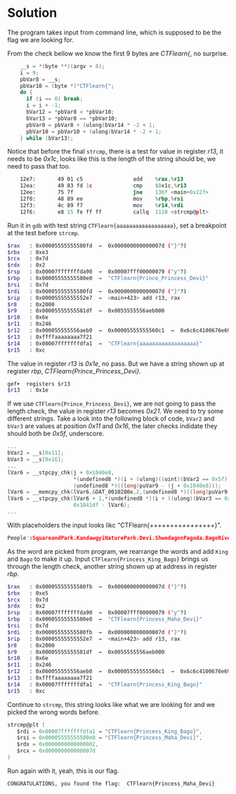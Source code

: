 # Solution

The program takes input from command line, which is supposed to be the flag we are looking for.

From the check bellow we know the first 9 bytes are *CTFlearn{*, no surprise.

```c
    __s = *(byte **)(argv + 8);
    i = 9;
    pbVar8 = __s;
    pbVar10 = (byte *)"CTFlearn{";
    do {
      if (i == 0) break;
      i = i + -1;
      bVar12 = *pbVar8 < *pbVar10;
      bVar13 = *pbVar8 == *pbVar10;
      pbVar8 = pbVar8 + (ulong)bVar14 * -2 + 1;
      pbVar10 = pbVar10 + (ulong)bVar14 * -2 + 1;
    } while (bVar13);
```

Notice that before the final ``strcmp``, there is a test for value in register *r13*, it needs to be *0x1c*, looks like this is the length of the string should be, we need to pass that too.

```asm
    12e7:       49 01 c5                add    %rax,%r13
    12ea:       49 83 fd 1c             cmp    $0x1c,%r13
    12ee:       75 7f                   jne    136f <main+0x22f>
    12f0:       48 89 ee                mov    %rbp,%rsi
    12f3:       4c 89 f7                mov    %r14,%rdi
    12f6:       e8 15 fe ff ff          callq  1110 <strcmp@plt>
```

Run it in ``gdb`` with test string ``CTFlearn{aaaaaaaaaaaaaaaaaa}``, set a breakpoint at the test before ``strcmp``.

```bash
$rax   : 0x00005555555580fd  →  0x000000000000007d ("}"?)
$rbx   : 0xe3
$rcx   : 0x7d
$rdx   : 0x2
$rsp   : 0x00007fffffffda90  →  0x00007fff00000079 ("y"?)
$rbp   : 0x00005555555580e0  →  "CTFlearn{Prince_Princess_Devi}"
$rsi   : 0x7d
$rdi   : 0x00005555555580fd  →  0x000000000000007d ("}"?)
$rip   : 0x00005555555552e7  →  <main+423> add r13, rax
$r8    : 0x2000
$r9    : 0x00005555555581df  →  0x0055555556aeb000
$r10   : 0x6e
$r11   : 0x246
$r12   : 0x000055555556aeb0  →  0x00005555555560c1  →  0x6c6c4100676e694b ("King"?)
$r13   : 0xffffaaaaaaaa7f21
$r14   : 0x00007fffffffdfa1  →  "CTFlearn{aaaaaaaaaaaaaaaaaa}"
$r15   : 0xc
```

The value in register *r13* is *0x1e*, no pass. But we have a string shown up at register *rbp*, *CTFlearn{Prince_Princess_Devi}*.

```bash
gef➤  registers $r13
$r13   : 0x1e 
```

If we use ``CTFlearn{Prince_Princess_Devi}``, we are not going to pass the length check, the value in register *r13* becomes *0x21*. We need to try some different strings. Take a look into the following block of code, ``bVar2`` and ``bVar3`` are values at position *0x11* and *0x16*, the later checks indidate they should both be  *0x5f*, underscore.

```c
...
bVar2 = __s[0x11];
bVar3 = __s[0x16];
...
lVar6 = __stpcpy_chk(j + 0x1040e8,
                     *(undefined8 *)(i + (ulong)((uint)(bVar2 == 0x5f) + 2) * 8),
                     (undefined8 *)((long)puVar9 - (j + 0x1040e8)));
lVar6 = __memcpy_chk(lVar6,&DAT_0010200e,2,(undefined8 *)((long)puVar9 - lVar6));
lVar6 = __stpcpy_chk(lVar6 + 1,*(undefined8 *)(i + ((ulong)(bVar3 == 0x5f) * 5 + 3) * 8),
                     0x1041df - lVar6);
...
```

With placeholders the input looks likc "CTFlearn{++++++++_++++_++++}".

```c
People'sSquareandPark.KandawgyiNaturePark.Devi.ShwedagonPagoda.BagoRiver.Thaketa.Maha.AlexanderFraser.Burma.Myanmar.Yangon.Princess.Prince.Queen.Kin
```

As the word are picked from program, we rearrange the words and add ``King`` and ``Bago`` to make it up. Input ``CTFlearn{Princess_King_Bago}`` brings us through the length check, another string shown up at address in register *rbp*.

```bash
$rax   : 0x00005555555580fb  →  0x000000000000007d ("}"?)
$rbx   : 0xe5
$rcx   : 0x7d
$rdx   : 0x2
$rsp   : 0x00007fffffffda90  →  0x00007fff00000079 ("y"?)
$rbp   : 0x00005555555580e0  →  "CTFlearn{Princess_Maha_Devi}"
$rsi   : 0x7d
$rdi   : 0x00005555555580fb  →  0x000000000000007d ("}"?)
$rip   : 0x00005555555552e7  →  <main+423> add r13, rax
$r8    : 0x2000
$r9    : 0x00005555555581df  →  0x0055555556aeb000
$r10   : 0x6e
$r11   : 0x246
$r12   : 0x000055555556aeb0  →  0x00005555555560c1  →  0x6c6c4100676e694b ("King"?)
$r13   : 0xffffaaaaaaaa7f21
$r14   : 0x00007fffffffdfa1  →  "CTFlearn{Princess_King_Bago}"
$r15   : 0xc
```

Continue to ``strcmp``, this string looks like what we are looking for and we picked the wrong words before. 

```c
strcmp@plt (
   $rdi = 0x00007fffffffdfa1 → "CTFlearn{Princess_King_Bago}",
   $rsi = 0x00005555555580e0 → "CTFlearn{Princess_Maha_Devi}",
   $rdx = 0x0000000000000002,
   $rcx = 0x000000000000007d
)
```

Run again with it, yeah, this is our flag.

```bash
CONGRATULATIONS, you found the flag:  CTFlearn{Princess_Maha_Devi}
```